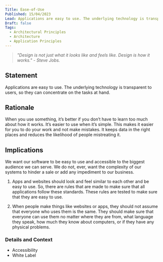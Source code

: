 ```yaml
---
Title: Ease-of-Use
Published: 15/04/2023
Lead: Applications are easy to use. The underlying technology is transparent to users, so they can concentrate on the tasks at hand.
Draft: false
Tags:
  - Architectural Principles
  - Architecture
  - Application Principles
---
```


> *"Design is not just what it looks like and feels like. Design is how it works." - Steve Jobs.*

## Statement

Applications are easy to use. The underlying technology is transparent to users, so they can concentrate on the tasks at hand.

## Rationale

When you use something, it’s better if you don’t have to learn too much about how it works. It’s easier to use when it’s simple. This makes it easier for you to do your work and not make mistakes. It keeps data in the right places and reduces the likelihood of people mistreating it.

## Implications

We want our software to be easy to use and accessible to the biggest audience we can serve. We do not, ever, want the complexity of our systems to hinder a sale or add any impediment to our business.

1. Apps and websites should look and feel similar to each other and be easy to use. So, there are rules that are made to make sure that all applications follow these standards. These rules are tested to make sure that they are easy to use.

2. When people make things like websites or apps, they should not assume that everyone who uses them is the same. They should make sure that everyone can use them no matter where they are from, what language they speak, how much they know about computers, or if they have any physical problems.

### Details and Context

* Accessibility
* White Label

